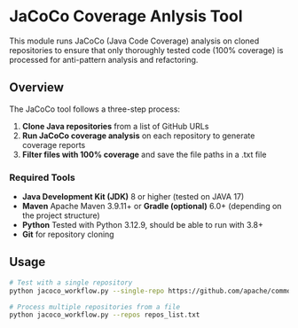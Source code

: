 # JaCoCo Coverage Anlysis Tool

This module runs JaCoCo (Java Code Coverage) analysis on cloned repositories to ensure that only thoroughly tested code (100% coverage) is processed for anti-pattern analysis and refactoring.

## Overview

The JaCoCo tool follows a three-step process:

1. **Clone Java repositories** from a list of GitHub URLs
2. **Run JaCoCo coverage analysis** on each repository to generate coverage reports
3. **Filter files with 100% coverage** and save the file paths in a .txt file

### Required Tools

- **Java Development Kit (JDK)** 8 or higher (tested on JAVA 17)
- **Maven** Apache Maven 3.9.11+ or **Gradle (optional)** 6.0+ (depending on the project structure)
- **Python** Tested with Python 3.12.9, should be able to run with 3.8+
- **Git** for repository cloning


## Usage

```bash
# Test with a single repository
python jacoco_workflow.py --single-repo https://github.com/apache/commons-lang

# Process multiple repositories from a file
python jacoco_workflow.py --repos repos_list.txt
```